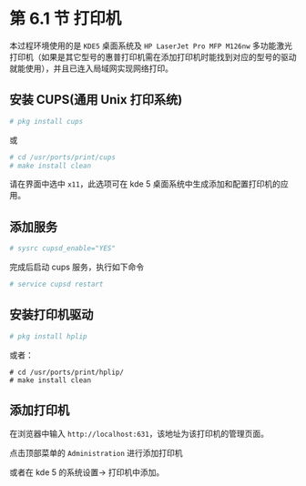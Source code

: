 # 第 6.1 节 打印机

本过程环境使用的是 `KDE5` 桌面系统及 `HP LaserJet Pro MFP M126nw` 多功能激光打印机（如果是其它型号的惠普打印机需在添加打印机时能找到对应的型号的驱动就能使用），并且已连入局域网实现网络打印。

## 安装 CUPS(通用 Unix 打印系统)

```sh
# pkg install cups
```

或

```sh
# cd /usr/ports/print/cups
# make install clean
```

请在界面中选中 `x11`，此选项可在 kde 5 桌面系统中生成添加和配置打印机的应用。

## 添加服务

```sh
# sysrc cupsd_enable="YES"
```

完成后启动 cups 服务，执行如下命令

```sh
# service cupsd restart
```

## 安装打印机驱动

```sh
# pkg install hplip
```

或者：

```
# cd /usr/ports/print/hplip/
# make install clean
```

## 添加打印机

在浏览器中输入 `http://localhost:631`，该地址为该打印机的管理页面。

点击顶部菜单的 `Administration` 进行添加打印机

或者在 kde 5 的系统设置-> 打印机中添加。
